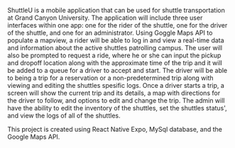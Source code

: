   ShuttleU is a mobile application that can be used for shuttle transportation at Grand Canyon University. The application will include three user interfaces within one app: one for the rider of the shuttle, one for the driver of the shuttle, and one for an administrator. Using Goggle Maps API to populate a mapview, a rider will be able to log in and view a real-time data and information about the active shuttles patrolling campus. The user will also be prompted to request a ride, where he or she can input the pickup and dropoff location along with the approximate time of the trip and it will be added to a queue for a driver to accept and start. The driver will be able to being a trip for a reservation or a non-predetermined trip along with viewing and editing the shuttles spesific logs. Once a driver starts a trip, a screen will show the current trip and its details, a map with directions for the driver to follow, and options to edit and change the trip. The admin will have the ability to edit the inventory of the shuttles, set the shuttles status', and view the logs of all of the shuttles. 

This project is created using React Native Expo, MySql database, and the Google Maps API. 
